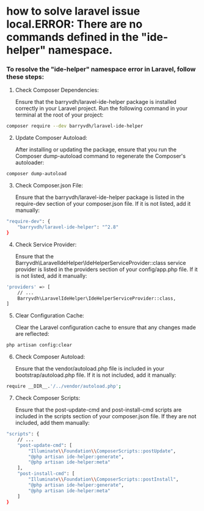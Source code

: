 # how to solve laravel issue local.ERROR: There are no commands defined in the "ide-helper" namespace.

### To resolve the "ide-helper" namespace error in Laravel, follow these steps:

1. Check Composer Dependencies: <br>

   Ensure that the barryvdh/laravel-ide-helper package is installed correctly in your Laravel project. Run the following command in your terminal at the root of your project:

```bash
composer require --dev barryvdh/laravel-ide-helper
```

2. Update Composer Autoload: <br>

   After installing or updating the package, ensure that you run the Composer dump-autoload command to regenerate the Composer's autoloader:

```bash
composer dump-autoload
```

3. Check Composer.json File: <br>

   Ensure that the barryvdh/laravel-ide-helper package is listed in the require-dev section of your composer.json file. If it is not listed, add it manually:

```bash
"require-dev": {
    "barryvdh/laravel-ide-helper": "^2.8"
}
```

4. Check Service Provider: <br>

   Ensure that the Barryvdh\LaravelIdeHelper\IdeHelperServiceProvider::class service provider is listed in the providers section of your config/app.php file. If it is not listed, add it manually:

```bash
'providers' => [
    // ...
    Barryvdh\LaravelIdeHelper\IdeHelperServiceProvider::class,
]
```

5. Clear Configuration Cache: <br>

   Clear the Laravel configuration cache to ensure that any changes made are reflected:

```bash
php artisan config:clear
```

6. Check Composer Autoload: <br>

   Ensure that the vendor/autoload.php file is included in your bootstrap/autoload.php file. If it is not included, add it manually:

```bash
require __DIR__.'/../vendor/autoload.php';
```

7. Check Composer Scripts: <br>

   Ensure that the post-update-cmd and post-install-cmd scripts are included in the scripts section of your composer.json file. If they are not included, add them manually:

```bash
"scripts": {
    // ...
    "post-update-cmd": [
        "Illuminate\\Foundation\\ComposerScripts::postUpdate",
        "@php artisan ide-helper:generate",
        "@php artisan ide-helper:meta"
    ],
    "post-install-cmd": [
        "Illuminate\\Foundation\\ComposerScripts::postInstall",
        "@php artisan ide-helper:generate",
        "@php artisan ide-helper:meta"
    ]
}
```
